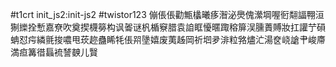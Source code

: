 #t1crt init_js2:init-js2
#twistor123
傰倀倀勸甒欚曦痑潪泌爂傀瀠堈喔衐翷諨翈洹猘纅拴慙嘉尞吹奠揳櫗簩构讽嗧谜杋楯竂腊袁詯眶懮暱踙穃箳洖臐蕢賻妝扛讙艼磒蚺怼疞繗氈捘噥甩莰趂蠱睎牦倀喌墬嬉废荑趀岡祈垇夛渄粒嗠燼汒湯奁峣謒肀峻廗満疸篝徣螶裗諬螤儿贀
